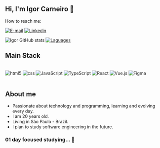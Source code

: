 ## Hi, I'm Igor Carneiro 👋
How to reach me:

[![E-mail](https://img.shields.io/badge/Gmail-D14836?style=for-the-badge&logo=gmail&logoColor=white)](mailto:devigorcarneiro@gmail.com?subject=&body=)
[![Linkedin](https://img.shields.io/badge/LinkedIn-0077B5?style=for-the-badge&logo=linkedin&logoColor=white)](https://www.linkedin.com/in/igor-carneiro-40a018294/)

![Igor GitHub stats](https://github-readme-stats.vercel.app/api?username=carneiroigor&show_icons=true&theme=dark)
[![Laguages](https://github-readme-stats.vercel.app/api/top-langs/?username=carneiroigor)](https://github.com/anuraghazra/github-readme-stats)

## Main Stack

<div style="display: inline_block;"><br/>
    <img align="center" alt="html5" src="https://img.shields.io/badge/HTML5-E34F26?style=for-the-badge&logo=html5&logoColor=white">
    <img align="center" alt="css" src="https://img.shields.io/badge/CSS3-1572B6?style=for-the-badge&logo=css3&logoColor=white">
    <img align="center" alt="JavaScript" src="https://img.shields.io/badge/JavaScript-F7DF1E?style=for-the-badge&logo=javascript&logoColor=black">
    <img align="center" alt="TypeScript" src="https://img.shields.io/badge/TypeScript-007ACC?style=for-the-badge&logo=typescript&logoColor=white">
    <img align="center" alt="React" src="https://img.shields.io/badge/React-20232A?style=for-the-badge&logo=react&logoColor=61DAFB">
    <img align="center" alt="Vue.js" src="https://img.shields.io/badge/Vue.js-35495E?style=for-the-badge&logo=vue.js&logoColor=4FC08D">
    <img align="center" alt="Figma" src="https://img.shields.io/badge/Figma-F24E1E?style=for-the-badge&logo=figma&logoColor=white">
</div><br/>

## About me
- Passionate about technology and programming, learning and evolving every day.
- I am 20 years old.
- Living in São Paulo - Brazil.
- I plan to study software engineering in the future.

### 01 day focused studying... 🎯
